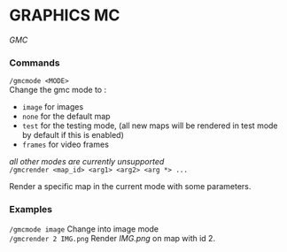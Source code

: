 # GRAPHICS MC
*GMC*
### Commands
`/gmcmode <MODE>`  
Change the gmc mode to : 
- `image` for images
- `none` for the default map
- `test` for the testing mode, (all new maps will be rendered in test mode by default if this is enabled)
- `frames` for video frames

*all other modes are currently unsupported*  
`/gmcrender <map_id> <arg1> <arg2> <arg *> ...`  
  
Render a specific map in the current mode with some parameters.

### Examples
`/gmcmode image`  Change into image mode  
`/gmcrender 2 IMG.png` Render *IMG.png* on map with id 2.



